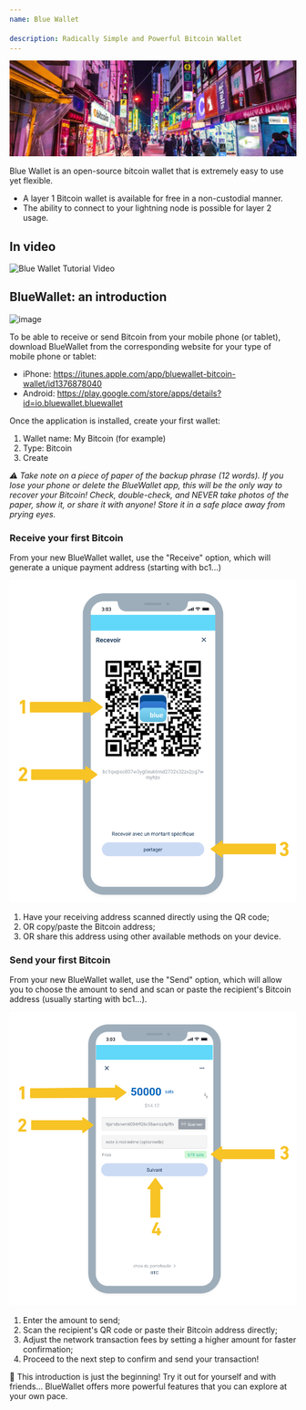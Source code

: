 ```yaml
---
name: Blue Wallet

description: Radically Simple and Powerful Bitcoin Wallet
---
```


![cover](assets/cover.jpeg)

Blue Wallet is an open-source bitcoin wallet that is extremely easy to use yet flexible.

- A layer 1 Bitcoin wallet is available for free in a non-custodial manner.
- The ability to connect to your lightning node is possible for layer 2 usage.

## In video

![Blue Wallet Tutorial Video](https://www.youtube.com/watch?v=UCAtFgkdJtM)

## BlueWallet: an introduction

![image](assets/1.jpg)

To be able to receive or send Bitcoin from your mobile phone (or tablet), download BlueWallet from the corresponding website for your type of mobile phone or tablet:

- iPhone: https://itunes.apple.com/app/bluewallet-bitcoin-wallet/id1376878040
- Android: https://play.google.com/store/apps/details?id=io.bluewallet.bluewallet

Once the application is installed, create your first wallet:

1. Wallet name: My Bitcoin (for example)
2. Type: Bitcoin
3. Create

_⚠️ Take note on a piece of paper of the backup phrase (12 words). If you lose your phone or delete the BlueWallet app, this will be the only way to recover your Bitcoin! Check, double-check, and NEVER take photos of the paper, show it, or share it with anyone! Store it in a safe place away from prying eyes._

### Receive your first Bitcoin

From your new BlueWallet wallet, use the "Receive" option, which will generate a unique payment address (starting with bc1...)

![image](assets/2.png)

1. Have your receiving address scanned directly using the QR code;
2. OR copy/paste the Bitcoin address;
3. OR share this address using other available methods on your device.

### Send your first Bitcoin

From your new BlueWallet wallet, use the "Send" option, which will allow you to choose the amount to send and scan or paste the recipient's Bitcoin address (usually starting with bc1...).

![image](assets/3.png)

1. Enter the amount to send;
2. Scan the recipient's QR code or paste their Bitcoin address directly;
3. Adjust the network transaction fees by setting a higher amount for faster confirmation;
4. Proceed to the next step to confirm and send your transaction!

🥇 This introduction is just the beginning! Try it out for yourself and with friends... BlueWallet offers more powerful features that you can explore at your own pace.

